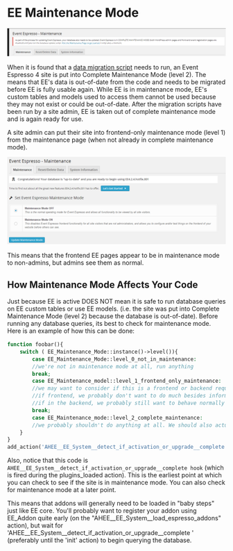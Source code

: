 # EE Maintenance Mode

![maintenance mode admin notice](../images/maintenance-mode.png)

When it is found that a [data migration script](data-migration-scripts.md) needs to run, an Event Espresso 4 site is put into Complete Maintenance Mode (level 2). The means that EE's data is out-of-date from the code and needs to be migrated before EE is fully usable again. While EE is in maintenance mode, EE's custom tables and models used to access them cannot be used because they may not exist or could be out-of-date. After the migration scripts have been run by a site admin, EE is taken out of complete maintenance mode and is again ready for use.

A site admin can put their site into frontend-only maintenance mode (level 1) from the maintenance page (when not already in complete maintenance mode). 

![Maintenance Mode Admin Page](../images/maintenance-mode-page.png)

This means that the frontend EE pages appear to be in maintenance mode to non-admins, but admins see them as normal.

## How Maintenance Mode Affects Your Code

Just because EE is active DOES NOT mean it is safe to run database queries on EE custom tables or use EE models. (i.e. the site was put into Complete Maintenance Mode (level 2) because the database is out-of-date). Before running any database queries, its best to check for maintenance mode. Here is an example of how this can be done:

```php
function foobar(){
    switch ( EE_Maintenance_Mode::instance()->level()){
        case EE_Maintenance_Mode::level_0_not_in_maintenance:
        //we're not in maintenance mode at all, run anything
        break;
        case EE_Maintenance_model::level_1_frontend_only_maintenance:
        //we may want to consider if this is a frontend or backend request
        //if frontend, we probably don't want to do much besides inform the user the site is in maintenance mode and to come back later
        //if in the backend, we probably still want to behave normally
        break;
        case EE_Maintenance_mode::level_2_complete_maintenance:
        //we probably shouldn't do anything at all. We should also actually make sure our admin pages aren't even added until we're out of maintenance mode
    }
}
add_action('AHEE__EE_System__detect_if_activation_or_upgrade__complete','foobar');
```

Also, notice that this code is `AHEE__EE_System__detect_if_activation_or_upgrade__complete hook` (which is fired during the plugins_loaded action). This is the earliest point at which you can check to see if the site is in maintenance mode. You can also check for maintenance mode at a later point.

This means that addons will generally need to be loaded in "baby steps" just like EE core. You'll probably want to register your addon using EE_Addon quite early (on the "AHEE__EE_System__load_espresso_addons" action), but wait for 'AHEE__EE_System__detect_if_activation_or_upgrade__complete ' (preferably until the 'init' action) to begin querying the database.